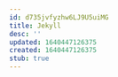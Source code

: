 ```yaml
---
id: d735jvfyzhw6LJ9U5uiMG
title: Jekyll
desc: ''
updated: 1640447126375
created: 1640447126375
stub: true
---
```


